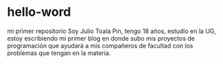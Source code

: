 # hello-word
mi primer repositorio
Soy Julio Toala Pin, tengo 18 años, estudio en la UG, estoy escribiendo mi primer blog en donde subo mis proyectos de programación que ayudará a mis compañeros de facultad con los problemas que tengan en la materia. 
